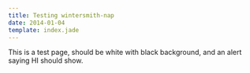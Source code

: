 ```yaml
---
title: Testing wintersmith-nap
date: 2014-01-04
template: index.jade
---
```


This is a test page, should be white with black background, and an alert saying HI should show.